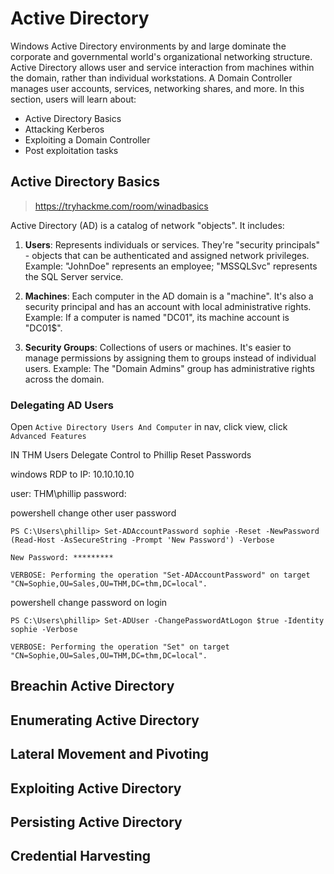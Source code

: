 # Active Directory

Windows Active Directory environments by and large dominate the corporate and governmental world's organizational networking structure. Active Directory allows user and service interaction from machines within the domain, rather than individual workstations. A Domain Controller manages user accounts, services, networking shares, and more. In this section, users will learn about:

- Active Directory Basics
- Attacking Kerberos
- Exploiting a Domain Controller
- Post exploitation tasks

## Active Directory Basics
> https://tryhackme.com/room/winadbasics


Active Directory (AD) is a catalog of network "objects". It includes:
1. **Users**: Represents individuals or services. They're "security principals" - objects that can be authenticated and assigned network privileges. 
   Example: "JohnDoe" represents an employee; "MSSQLSvc" represents the SQL Server service.

2. **Machines**: Each computer in the AD domain is a "machine". It's also a security principal and has an account with local administrative rights. 
   Example: If a computer is named "DC01", its machine account is "DC01$".

3. **Security Groups**: Collections of users or machines. It's easier to manage permissions by assigning them to groups instead of individual users.
   Example: The "Domain Admins" group has administrative rights across the domain.

### Delegating AD Users


Open `Active Directory Users And Computer`
in nav, click view, click `Advanced Features`

IN THM Users 
Delegate Control to Phillip
Reset Passwords

windows RDP to IP: 10.10.10.10

user: THM\phillip
password: 

powershell change other user password
```pwsh
PS C:\Users\phillip> Set-ADAccountPassword sophie -Reset -NewPassword (Read-Host -AsSecureString -Prompt 'New Password') -Verbose

New Password: *********

VERBOSE: Performing the operation "Set-ADAccountPassword" on target "CN=Sophie,OU=Sales,OU=THM,DC=thm,DC=local".
```
powershell change password on login
```
PS C:\Users\phillip> Set-ADUser -ChangePasswordAtLogon $true -Identity sophie -Verbose

VERBOSE: Performing the operation "Set" on target "CN=Sophie,OU=Sales,OU=THM,DC=thm,DC=local".
```



## Breachin Active Directory

## Enumerating Active Directory

## Lateral Movement and Pivoting 

## Exploiting Active Directory 

## Persisting Active Directory

## Credential Harvesting

